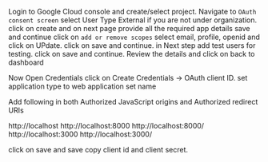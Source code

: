 
Login to Google Cloud console and create/select project.
Navigate to `OAuth consent screen` select User Type External if you are not under organization.
click on create and on next page provide all the required app details
save and continue 
click on `add or remove scopes` select email, profile, openid and click on UPdate.
click on save and continue.
in Next step add test users for testing.
click on save and continue.
Review the details and click on back to dashboard

Now Open Credentials click on Create Credentials -> OAuth client ID.
set application type to web application
set name


Add following in both Authorized JavaScript origins
and Authorized redirect URIs


http://localhost
http://localhost:8000
http://localhost:8000/
http://localhost:3000
http://localhost:3000/

click on save and save copy client id and client secret.
